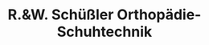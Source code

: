 ---
title: "R.&W. Schüßler Orthopädie-Schuhtechnik"
url: /hoesbach/r-undw-schuessler-orthopaedie-schuhtechnik/
shop: Schuhe
---